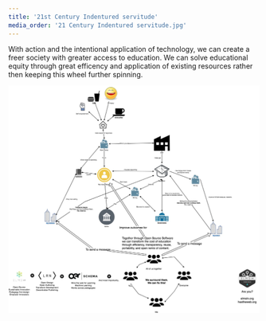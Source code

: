 ```yaml
---
title: '21st Century Indentured servitude'
media_order: '21 Century Indentured servitude.jpg'
---
```


With action and the intentional application of technology, we can create a freer society with greater access to education. We can solve educational equity through great efficency and application of existing resources rather then keeping this wheel further spinning.

[![Help us break this cycle](21%20Century%20Indentured%20servitude.jpg)](21%20Century%20Indentured%20servitude.jpg)